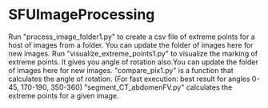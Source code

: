 # SFUImageProcessing
Run "process_image_folder1.py" to create a csv file of extreme points for a host of images from a folder. You can update the folder of images here for new images.
Run "visualize_extreme_points1.py" to visualize the marking of extreme points. It gives you angle of rotation also.You can update the folder of images here for new images.
"compare_pix1.py" is a function that calculates the angle of rotation. (For fast execution: best result for angles 0-45, 170-190, 350-360) 
"segment_CT_abdomenFV.py" calculates the extreme points for a given image.
